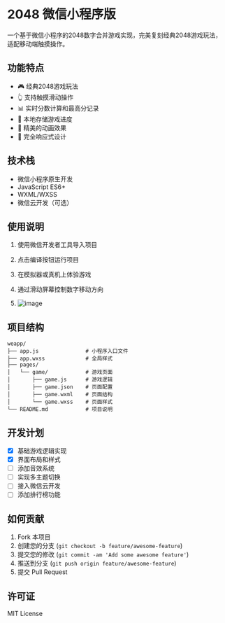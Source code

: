 # 2048 微信小程序版

一个基于微信小程序的2048数字合并游戏实现，完美复刻经典2048游戏玩法，适配移动端触摸操作。

## 功能特点

- 🎮 经典2048游戏玩法
- 👆 支持触摸滑动操作
- 📊 实时分数计算和最高分记录
- 🔄 本地存储游戏进度
- 🎨 精美的动画效果
- 📱 完全响应式设计

## 技术栈

- 微信小程序原生开发
- JavaScript ES6+
- WXML/WXSS
- 微信云开发（可选）

## 使用说明

1. 使用微信开发者工具导入项目
2. 点击编译按钮运行项目
3. 在模拟器或真机上体验游戏
4. 通过滑动屏幕控制数字移动方向

5. ![image](https://github.com/user-attachments/assets/360acaf9-26d6-4f02-b096-fb20c9b938d1)


## 项目结构

```
weapp/
├── app.js               # 小程序入口文件
├── app.wxss             # 全局样式
├── pages/
│   └── game/            # 游戏页面
│       ├── game.js      # 游戏逻辑
│       ├── game.json    # 页面配置
│       ├── game.wxml    # 页面结构
│       └── game.wxss    # 页面样式
└── README.md            # 项目说明
```

## 开发计划

- [x] 基础游戏逻辑实现
- [x] 界面布局和样式
- [ ] 添加音效系统
- [ ] 实现多主题切换
- [ ] 接入微信云开发
- [ ] 添加排行榜功能

## 如何贡献

1. Fork 本项目
2. 创建您的分支 (`git checkout -b feature/awesome-feature`)
3. 提交您的修改 (`git commit -am 'Add some awesome feature'`)
4. 推送到分支 (`git push origin feature/awesome-feature`)
5. 提交 Pull Request

## 许可证

MIT License
